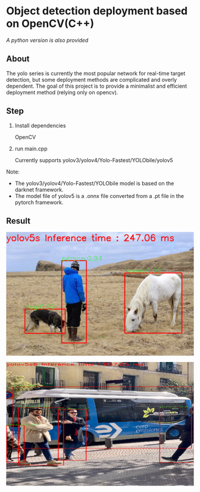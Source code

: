 # Object detection deployment based on OpenCV(C++) 

*A python version is also provided*


## About

The yolo series is currently the most popular network for real-time target detection, but some deployment methods are complicated and overly dependent. The goal of this project is to provide a minimalist and efficient deployment method (relying only on opencv).


## Step

1. Install dependencies

   OpenCV

2. run main.cpp

   Currently supports yolov3/yolov4/Yolo-Fastest/YOLObile/yolov5


Note: 
- The yolov3/yolov4/Yolo-Fastest/YOLObile model is based on the darknet framework.
- The model file of yolov5 is a .onnx file converted from a .pt file in the pytorch framework.

## Result

![person_res](images/person_res.png "person_res")



![bus_res](images/bus_res.png "bus_res")

